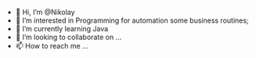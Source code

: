 - 👋 Hi, I’m @Nikolay
- 👀 I’m interested in Programming for automation some business routines;
- 🌱 I’m currently learning Java
- 💞️ I’m looking to collaborate on ...
- 📫 How to reach me ...

<!---
Veselovnd88/Veselovnd88 is a ✨ special ✨ repository because its `README.md` (this file) appears on your GitHub profile.
You can click the Preview link to take a look at your changes.
--->
